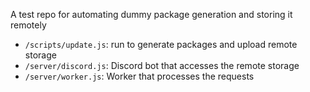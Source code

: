 A test repo for automating dummy package generation and storing it remotely

- `/scripts/update.js`: run to generate packages and upload remote storage
- `/server/discord.js`: Discord bot that accesses the remote storage
- `/server/worker.js`: Worker that processes the requests
